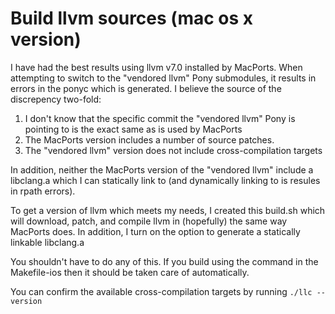 # Build llvm sources (mac os x version)

I have had the best results using llvm v7.0 installed by MacPorts. When attempting to
switch to the "vendored llvm" Pony submodules, it results in errors in the ponyc which
is generated. I believe the source of the discrepency two-fold:

1. I don't know that the specific commit the "vendored llvm" Pony is pointing to is the
  exact same as is used by MacPorts
2. The MacPorts version includes a number of source patches.
3. The "vendored llvm" version does not include cross-compilation targets

In addition, neither the MacPorts version of the "vendored llvm" include a libclang.a which
I can statically link to (and dynamically linking to is resules in rpath errors).

To get a version of llvm which meets my needs, I created this build.sh which will download,
patch, and compile llvm in (hopefully) the same way MacPorts does.  In addition, I turn on
the option to generate a statically linkable libclang.a

You shouldn't have to do any of this. If you build using the command in the Makefile-ios
then it should be taken care of automatically.

You can confirm the available cross-compilation targets by running ``./llc --version``
